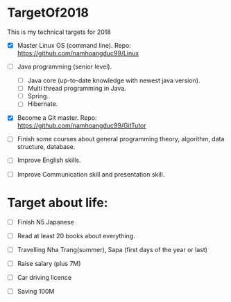 # TargetOf2018
This is my technical targets for 2018
* [x] Master Linux OS (command line).
Repo: https://github.com/namhoangduc99/Linux
* [ ] Java programming (senior level).
     + [ ] Java core (up-to-date knowledge with newest java version).
     + [ ] Multi thread programming in Java.
     + [ ] Spring.
     + [ ] Hibernate.
* [x] Become a Git master. Repo: https://github.com/namhoangduc99/GitTutor
* [ ] Finish some courses about general programming theory, algorithm, data structure, database.
* [ ] Improve English skills.
* [ ] Improve Communication skill and presentation skill.


# Target about life:
 * [ ] Finish N5 Japanese
 * [ ] Read at least 20 books about everything.
 * [ ] Travelling Nha Trang(summer), Sapa (first days of the year or last)
 * [ ] Raise salary (plus 7M)
 * [ ] Car driving licence
 * [ ] Saving 100M

